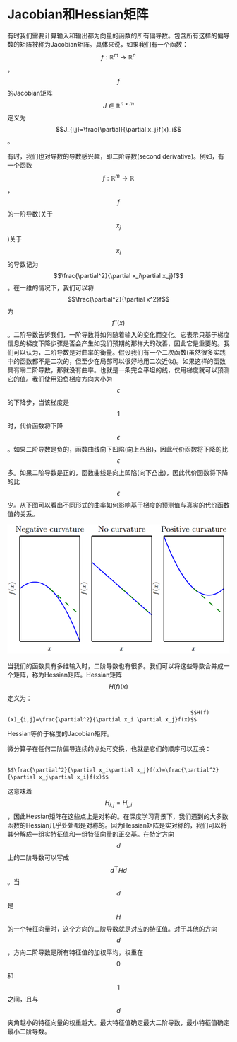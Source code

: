 # Jacobian和Hessian矩阵

有时我们需要计算输入和输出都为向量的函数的所有偏导数。包含所有这样的偏导数的矩阵被称为Jacobian矩阵。具体来说，如果我们有一个函数： $$f:\mathbb{R}^m\to\mathbb{R}^n$$ ， $$f$$ 的Jacobian矩阵 $$J\in\mathbb{R}^{n\times m}$$ 定义为 $$J_{i,j}=\frac{\partial}{\partial x_j}f(x)_i$$ 。

有时，我们也对导数的导数感兴趣，即二阶导数\(second derivative\)。例如，有一个函数 $$f:\mathbb{R}^m\to \mathbb{R}$$ ， $$f$$ 的一阶导数\(关于 $$x_j$$\)关于 $$x_i$$ 的导数记为 $$\frac{\partial^2}{\partial x_i\partial x_j}f$$ 。在一维的情况下，我们可以将 $$\frac{\partial^2}{\partial x^2}f$$ 为 $$f''(x)$$ 。二阶导数告诉我们，一阶导数将如何随着输入的变化而变化。它表示只基于梯度信息的梯度下降步骤是否会产生如我们预期的那样大的改善，因此它是重要的。我们可以认为，二阶导数是对曲率的衡量。假设我们有一个二次函数\(虽然很多实践中的函数都不是二次的，但至少在局部可以很好地用二次近似\)。如果这样的函数具有零二阶导数，那就没有曲率。也就是一条完全平坦的线，仅用梯度就可以预测它的值。我们使用沿负梯度方向大小为 $$\epsilon$$ 的下降步，当该梯度是 $$1$$ 时，代价函数将下降 $$\epsilon$$ 。如果二阶导数是负的，函数曲线向下凹陷\(向上凸出\)，因此代价函数将下降的比 $$\epsilon$$ 多。如果二阶导数是正的，函数曲线是向上凹陷\(向下凸出\)，因此代价函数将下降的比 $$\epsilon$$ 少。从下图可以看出不同形式的曲率如何影响基于梯度的预测值与真实的代价函数值的关系。

![](../../../.gitbook/assets/timline-jie-tu-20181219172156.png)

当我们的函数具有多维输入时，二阶导数也有很多。我们可以将这些导数合并成一个矩阵，称为Hessian矩阵。Hessian矩阵 $$H(f)(x)$$ 定义为：

                                                              $$H(f)(x)_{i,j}=\frac{\partial^2}{\partial x_i \partial x_j}f(x)$$ 

Hessian等价于梯度的Jacobian矩阵。

微分算子在任何二阶偏导连续的点处可交换，也就是它们的顺序可以互换：

                                                              $$\frac{\partial^2}{\partial x_i\partial x_j}f(x)=\frac{\partial^2}{\partial x_j\partial x_i}f(x)$$ 

这意味着 $$H_{i,j}=H_{j,i}$$ ，因此Hessian矩阵在这些点上是对称的。在深度学习背景下，我们遇到的大多数函数的Hessian几乎处处都是对称的。因为Hessian矩阵是实对称的，我们可以将其分解成一组实特征值和一组特征向量的正交基。在特定方向 $$d$$ 上的二阶导数可以写成 $$d^\top Hd$$ 。当 $$d$$ 是 $$H$$ 的一个特征向量时，这个方向的二阶导数就是对应的特征值。对于其他的方向 $$d$$ ，方向二阶导数是所有特征值的加权平均，权重在 $$0$$ 和 $$1$$ 之间，且与 $$d$$ 夹角越小的特征向量的权重越大。最大特征值确定最大二阶导数，最小特征值确定最小二阶导数。

